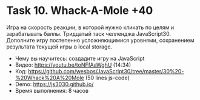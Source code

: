 # Task 10. Whack-A-Mole +40

Игра на скорость реакции, в которой нужно кликать по целям и зарабатывать баллы. Тридцатый таск челленджа JavaScript30. Дополните игру постепенно усложняющимися уровнями, сохранением результата текущей игры в local storage.

* Чему вы научитесь: создадите игру на JavaScript
* Видео: https://youtu.be/toNFfAaWghU (14:34)
* Код: https://github.com/wesbos/JavaScript30/tree/master/30%20-%20Whack%20A%20Mole (50 lines js-code)
* Demo: https://js3030.github.io/
* Время выполнения: 8 часов
